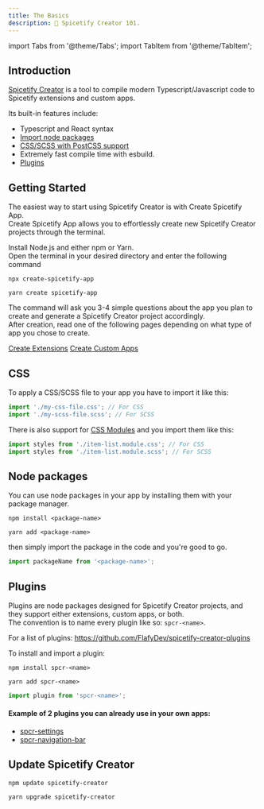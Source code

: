 ```yaml
---
title: The Basics
description: 🤠 Spicetify Creator 101.
---
```


import Tabs from '@theme/Tabs';
import TabItem from '@theme/TabItem';

## Introduction

[Spicetify Creator](https://github.com/FlafyDev/spicetify-creator) is a tool to compile modern Typescript/Javascript code to Spicetify extensions and custom apps.

Its built-in features include:

- Typescript and React syntax
- [Import node packages](#node-packages)
- [CSS/SCSS with PostCSS support](#css)
- Extremely fast compile time with esbuild.
- [Plugins](#plugins)

## Getting Started

The easiest way to start using Spicetify Creator is with Create Spicetify App.  
Create Spicetify App allows you to effortlessly create new Spicetify Creator projects through the terminal.

Install Node.js and either npm or Yarn.  
Open the terminal in your desired directory and enter the following command

<Tabs groupId="package-managers">
  <TabItem value="npm" label="npm" default>

    npx create-spicetify-app

  </TabItem>
  <TabItem value="yarn" label="Yarn">

    yarn create spicetify-app

  </TabItem>
</Tabs>

The command will ask you 3-4 simple questions about the app you plan to create and generate a Spicetify Creator project accordingly.  
After creation, read one of the following pages depending on what type of app you chose to create.

<div style={{width: '100%', justifyContent: 'center', alignItems: 'center', display: 'flex', padding: '20px', textAlign: 'center'}}>
  <span style={{margin: '0 20px'}}><a href='./create-extensions'>Create Extensions</a></span>
  <span style={{margin: '0 20px'}}><a href='./create-custom-apps'>Create Custom Apps</a></span>
</div>

## CSS

To apply a CSS/SCSS file to your app you have to import it like this:

```ts
import './my-css-file.css'; // For CSS
import './my-scss-file.scss'; // For SCSS
```

There is also support for [CSS Modules](https://github.com/css-modules/css-modules) and you import them like this:

```ts
import styles from './item-list.module.css'; // For CSS
import styles from './item-list.module.scss'; // For SCSS
```

## Node packages

You can use node packages in your app by installing them with your package manager.

<Tabs groupId="package-managers">
  <TabItem value="npm" label="npm" default>

    npm install <package-name>

  </TabItem>
  <TabItem value="yarn" label="Yarn">

    yarn add <package-name>

  </TabItem>
</Tabs>

then simply import the package in the code and you're good to go.

```ts
import packageName from '<package-name>';
```

## Plugins

Plugins are node packages designed for Spicetify Creator projects, and they support either extensions, custom apps, or both.  
The convention is to name every plugin like so: `spcr-<name>`.

For a list of plugins: https://github.com/FlafyDev/spicetify-creator-plugins

To install and import a plugin:
<Tabs groupId="package-managers">
<TabItem value="npm" label="npm" default>

    npm install spcr-<name>

  </TabItem>
  <TabItem value="yarn" label="Yarn">

    yarn add spcr-<name>

  </TabItem>
</Tabs>

```ts
import plugin from 'spcr-<name>';
```

#### Example of 2 plugins you can already use in your own apps:

- [spcr-settings](https://github.com/FlafyDev/spicetify-creator-plugins/tree/main/packages/spcr-settings)
- [spcr-navigation-bar](https://github.com/FlafyDev/spicetify-creator-plugins/tree/main/packages/spcr-navigation-bar)

## Update Spicetify Creator

<Tabs groupId="package-managers">
  <TabItem value="npm" label="npm" default>

    npm update spicetify-creator

  </TabItem>
  <TabItem value="yarn" label="Yarn">

    yarn upgrade spicetify-creator

  </TabItem>
</Tabs>
